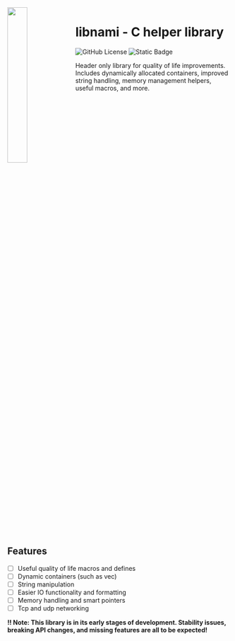 <img src="branding/libnami.png" align="left" width="30%"/>
<h1>libnami - C helper library</h1>
<div float="left">
<img alt="GitHub License" src="https://img.shields.io/github/license/PolymorphicHeart/libnami">
<img alt="Static Badge" src="https://img.shields.io/badge/language-C23-white">

</div>

Header only library for quality of life improvements. Includes dynamically allocated containers,
improved string handling, memory management helpers, useful macros, and more.
<br clear="left"/>
<br/>

<h2>Features</h2>

 - [ ] Useful quality of life macros and defines
 - [ ] Dynamic containers (such as vec)
 - [ ] String manipulation
 - [ ] Easier IO functionality and formatting
 - [ ] Memory handling and smart pointers
 - [ ] Tcp and udp networking

<b> 
  ‼ Note: This library is in its early stages of development. Stability issues, 
  breaking API changes, and missing features are all to be expected!
</b>
